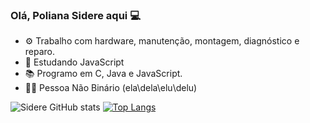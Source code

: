 ### Olá, Poliana Sidere aqui 💻


- ⚙️ Trabalho com hardware, manutenção, montagem, diagnóstico e reparo. 
- 🌱 Estudando JavaScript
- 📚 Programo em C, Java e JavaScript.
- 🧑‍💻 Pessoa Não Binário (ela\dela\elu\delu)

![Sidere GitHub stats](https://github-readme-stats.vercel.app/api?username=Sidere&show_icons=true&theme=dracula)
[![Top Langs](https://github-readme-stats.vercel.app/api/top-langs/?username=Sidere&hide_progress=true)](https://github.com/Sidere/github-readme-stats)
